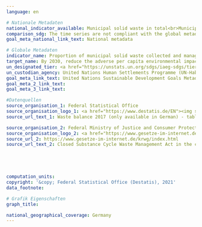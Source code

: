 ```yaml
---
language: en    

# Nationale Metadaten    
national_indicator_available: Municipal solid waste in total<br>Municipal solid waste regularly collected and treated    
comparison_sdg: The time series are not compliant with the global metadata.    
goal_meta_national_link_text: National metadata    

# Globale Metadaten    
indicator_name: Proportion of municipal solid waste collected and managed in controlled facilities out of total municipal waste generated, by cities    
target_name: By 2030, reduce the adverse per capita environmental impact of cities, including by paying special attention to air quality and municipal and other waste management    
un_designated_tier: <a href="https://unstats.un.org/sdgs/iaeg-sdgs/tier-classification/" title="Click here for more information on the UN tier classification."  target="_blank">Tier II</a>    
un_custodian_agency: United Nations Human Settlements Programme (UN-Habitat)<br>United Nations Statistics Division (UNSD)    
goal_meta_link_text: United Nations Sustainable Development Goals Metadata    
goal_meta_2_link_text:     
goal_meta_3_link_text:     

#Datenquellen
source_organisation_1: Federal Statistical Office
source_organisation_logo_1: <a href="https://www.destatis.de/EN"><img src="https://g205sdgs.github.io/sdg-indicators/public/OrgImgEn/destatis.png" alt="Logo destatis" style="height:60px; width:148px" /></a>
source_url_text_1: Waste balance 2017 (only available in German) - table 1.5 to table 1.12

source_organisation_2: Federal Ministry of Justice and Consumer Protection and the Federal Office of Justice
source_organisation_logo_2: <a href="https://www.gesetze-im-internet.de/Teilliste_translations.html"><img src="https://g205sdgs.github.io/sdg-indicators/public/OrgImgEn/bfj.png" alt="Logo bfj" style="height:60px; width:148px" /></a>
source_url_2: https://www.gesetze-im-internet.de/krwg/index.html
source_url_text_2: Closed Substance Cycle Waste Management Act in the current German version (only legally binding in this version)




    
computation_units:     
copyright: '&copy; Federal Statistical Office (Destatis), 2021'    
data_footnote:     

# Grafik Eigenschaften    
graph_title:     

national_geographical_coverage: Germany    
---
```


<span></span>